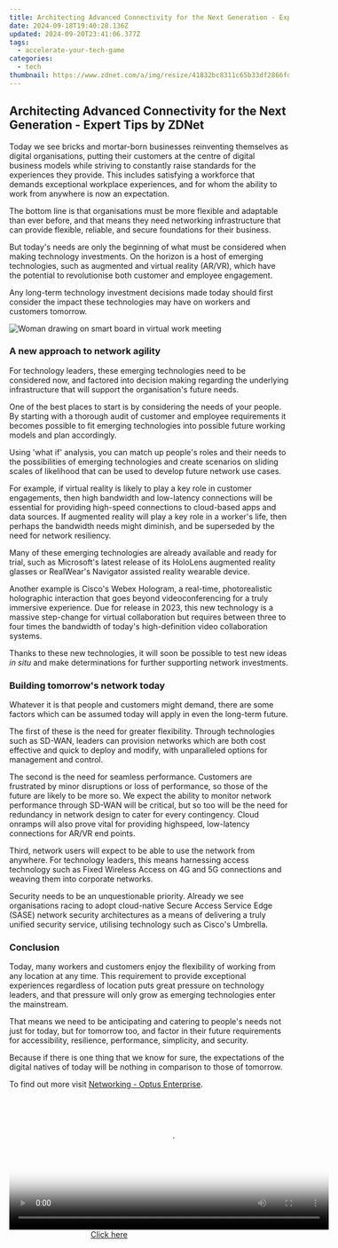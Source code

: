```yaml
---
title: Architecting Advanced Connectivity for the Next Generation - Expert Tips by ZDNet
date: 2024-09-18T19:40:28.136Z
updated: 2024-09-20T23:41:06.377Z
tags:
  - accelerate-your-tech-game
categories:
  - tech
thumbnail: https://www.zdnet.com/a/img/resize/41832bc8311c65b33df2866fde667eeae853530c/2023/02/10/1efcd479-502e-4b0f-832f-851eab0be388/zdnet-optus-multiplexer-q1-23-video-1-hero-4.jpg?width=170&height=128&fit=crop&auto=webp
---
```


## Architecting Advanced Connectivity for the Next Generation - Expert Tips by ZDNet

Today we see bricks and mortar-born businesses reinventing themselves as digital organisations, putting their customers at the centre of digital business models while striving to constantly raise standards for the experiences they provide. This includes satisfying a workforce that demands exceptional workplace experiences, and for whom the ability to work from anywhere is now an expectation.

The bottom line is that organisations must be more flexible and adaptable than ever before, and that means they need networking infrastructure that can provide flexible, reliable, and secure foundations for their business.

But today's needs are only the beginning of what must be considered when making technology investments. On the horizon is a host of emerging technologies, such as augmented and virtual reality (AR/VR), which have the potential to revolutionise both customer and employee engagement.

Any long-term technology investment decisions made today should first consider the impact these technologies may have on workers and customers tomorrow.

![Woman drawing on smart board in virtual work meeting](https://www.zdnet.com/a/img/resize/49c4f28c273cf54d7c7f2df67f95391ad4977ee2/2023/02/10/932538ee-53f5-4399-90bb-74e5e5d7a0f2/zdnet-optus-multiplexer-q1-23-video-1-hero-4.jpg?auto=webp&width=1280)

### A new approach to network agility

For technology leaders, these emerging technologies need to be considered now, and factored into decision making regarding the underlying infrastructure that will support the organisation's future needs.

One of the best places to start is by considering the needs of your people. By starting with a thorough audit of customer and employee requirements it becomes possible to fit emerging technologies into possible future working models and plan accordingly.

Using 'what if' analysis, you can match up people's roles and their needs to the possibilities of emerging technologies and create scenarios on sliding scales of likelihood that can be used to develop future network use cases.

For example, if virtual reality is likely to play a key role in customer engagements, then high bandwidth and low-latency connections will be essential for providing high-speed connections to cloud-based apps and data sources. If augmented reality will play a key role in a worker's life, then perhaps the bandwidth needs might diminish, and be superseded by the need for network resiliency.

Many of these emerging technologies are already available and ready for trial, such as Microsoft's latest release of its HoloLens augmented reality glasses or RealWear's Navigator assisted reality wearable device.

Another example is Cisco's Webex Hologram, a real-time, photorealistic holographic interaction that goes beyond videoconferencing for a truly immersive experience. Due for release in 2023, this new technology is a massive step-change for virtual collaboration but requires between three to four times the bandwidth of today's high-definition video collaboration systems.

Thanks to these new technologies, it will soon be possible to test new ideas _in situ_ and make determinations for further supporting network investments.

### Building tomorrow's network today

Whatever it is that people and customers might demand, there are some factors which can be assumed today will apply in even the long-term future.

The first of these is the need for greater flexibility. Through technologies such as SD-WAN, leaders can provision networks which are both cost effective and quick to deploy and modify, with unparalleled options for management and control.

The second is the need for seamless performance. Customers are frustrated by minor disruptions or loss of performance, so those of the future are likely to be more so. We expect the ability to monitor network performance through SD-WAN will be critical, but so too will be the need for redundancy in network design to cater for every contingency. Cloud onramps will also prove vital for providing highspeed, low-latency connections for AR/VR end points.

Third, network users will expect to be able to use the network from anywhere. For technology leaders, this means harnessing access technology such as Fixed Wireless Access on 4G and 5G connections and weaving them into corporate networks.

Security needs to be an unquestionable priority. Already we see organisations racing to adopt cloud-native Secure Access Service Edge (SASE) network security architectures as a means of delivering a truly unified security service, utilising technology such as Cisco's Umbrella.

### Conclusion

Today, many workers and customers enjoy the flexibility of working from any location at any time. This requirement to provide exceptional experiences regardless of location puts great pressure on technology leaders, and that pressure will only grow as emerging technologies enter the mainstream.

That means we need to be anticipating and catering to people's needs not just for today, but for tomorrow too, and factor in their future requirements for accessibility, resilience, performance, simplicity, and security.

Because if there is one thing that we know for sure, the expectations of the digital natives of today will be nothing in comparison to those of tomorrow.

To find out more visit [Networking - Optus Enterprise](https://www.optus.com.au/enterprise/networking).

<ins class="adsbygoogle"
     style="display:block"
     data-ad-format="autorelaxed"
     data-ad-client="ca-pub-7571918770474297"
     data-ad-slot="1223367746"></ins>

<ins class="adsbygoogle"
     style="display:block"
     data-ad-client="ca-pub-7571918770474297"
     data-ad-slot="8358498916"
     data-ad-format="auto"
     data-full-width-responsive="true"></ins>



<!-- affiliate ads begin -->
<span id="1993645">
					<video width="576" height="240" style="cursor:pointer"
           poster="//a.impactradius-go.com/display-clicktoplayimage/1993645.png"
           onclick="if(!this.playClicked){this.play();this.setAttribute('controls',true);this.playClicked=true;}">
	   <source src="//a.impactradius-go.com/display-ad/22993-1993645">
	   <img src="//a.impactradius-go.com/display-clicktoplayimage/1993645.png" style="border: none; height: 100%; width: 100%; object-fit: contain">
	</video>
	<div style="width:360px;text-align:center"><a href="javascript:window.open(decodeURIComponent('https%3A%2F%2Fhomestyler.sjv.io%2Fc%2F5597632%2F1993645%2F22993'), '_blank');void(0);">Click here</a></div>
</span>
<img height="0" width="0" src="https://imp.pxf.io/i/5597632/1993645/22993" style="position:absolute;visibility:hidden;" border="0" />
<!-- affiliate ads end -->


